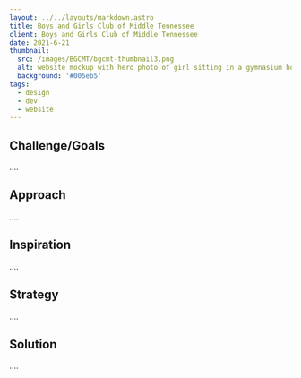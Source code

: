 ```yaml
---
layout: ../../layouts/markdown.astro
title: Boys and Girls Club of Middle Tennessee
client: Boys and Girls Club of Middle Tennessee
date: 2021-6-21
thumbnail: 
  src: /images/BGCMT/bgcmt-thumbnail3.png
  alt: website mockup with hero photo of girl sitting in a gymnasium holding up hands in peace signs
  background: '#005eb5'
tags:
  - design
  - dev
  - website
---
```


## Challenge/Goals

.... 

## Approach

....

## Inspiration 

....

## Strategy 

....

## Solution

.... 